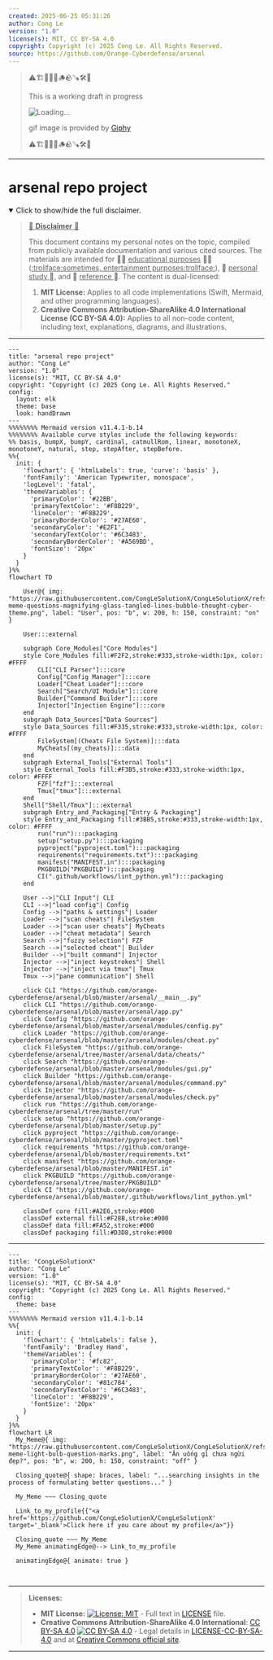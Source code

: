 ```yaml
---
created: 2025-06-25 05:31:26
author: Cong Le
version: "1.0"
license(s): MIT, CC BY-SA 4.0
copyright: Copyright (c) 2025 Cong Le. All Rights Reserved.
source: https://github.com/Orange-Cyberdefense/arsenal
---
```



> ⚠️🏗️🚧🦺🧱🪵🪨🪚🛠️👷
> 
> This is a working draft in progress
> 
> ![Loading...](https://media2.giphy.com/media/v1.Y2lkPTc5MGI3NjExMXVjejV3dnVjc2o5MXd3eXBvcDR1cHlzbHQ1Z2R6YjY0ZHpmdjJ6OCZlcD12MV9pbnRlcm5hbF9naWZfYnlfaWQmY3Q9Zw/hL9q5k9dk9l0wGd4e0/giphy.gif)
>
> gif image is provided by [Giphy](https://giphy.com)
> 
> ⚠️🏗️🚧🦺🧱🪵🪨🪚🛠️👷


----




# arsenal repo project
<details open>
<summary>Click to show/hide the full disclaimer.</summary>
   
> <ins>📢 **Disclaimer** 🚨</ins>
>
> This document contains my personal notes on the topic,
> compiled from publicly available documentation and various cited sources.
> The materials are intended for 👨‍🎓 <ins>educational purposes</ins> 👨‍🎓 (<ins>:trollface:sometimes, entertainment purposes:trollface:</ins>), 📖 <ins> personal study </ins> 📖, and 🔖 <ins> reference </ins> 🔖.
> The content is dual-licensed:
> 1. **MIT License:** Applies to all code implementations (Swift, Mermaid, and other programming languages).
> 2. **Creative Commons Attribution-ShareAlike 4.0 International License (CC BY-SA 4.0):** Applies to all non-code content, including text, explanations, diagrams, and illustrations.

</details>


-----

```mermaid
---
title: "arsenal repo project"
author: "Cong Le"
version: "1.0"
license(s): "MIT, CC BY-SA 4.0"
copyright: "Copyright (c) 2025 Cong Le. All Rights Reserved."
config:
  layout: elk
  theme: base
  look: handDrawn
---
%%%%%%%% Mermaid version v11.4.1-b.14
%%%%%%%% Available curve styles include the following keywords:
%% basis, bumpX, bumpY, cardinal, catmullRom, linear, monotoneX, monotoneY, natural, step, stepAfter, stepBefore.
%%{
  init: {
    'flowchart': { 'htmlLabels': true, 'curve': 'basis' },
    'fontFamily': 'American Typewriter, monospace',
    'logLevel': 'fatal',
    'themeVariables': {
      'primaryColor': '#22BB',
      'primaryTextColor': '#F8B229',
      'lineColor': '#F8B229',
      'primaryBorderColor': '#27AE60',
      'secondaryColor': '#E2F1',
      'secondaryTextColor': '#6C3483',
      'secondaryBorderColor': '#A569BD',
      'fontSize': '20px'
    }
  }
}%%
flowchart TD

    User@{ img: "https://raw.githubusercontent.com/CongLeSolutionX/CongLeSolutionX/refs/heads/main/assets/images/My-meme-questions-magnifying-glass-tangled-lines-bubble-thought-cyber-theme.png", label: "User", pos: "b", w: 200, h: 150, constraint: "on" }
    
    User:::external

    subgraph Core_Modules["Core Modules"]
    style Core_Modules fill:#F2F2,stroke:#333,stroke-width:1px, color: #FFFF
        CLI["CLI Parser"]:::core
        Config["Config Manager"]:::core
        Loader["Cheat Loader"]:::core
        Search["Search/UI Module"]:::core
        Builder["Command Builder"]:::core
        Injector["Injection Engine"]:::core
    end
    subgraph Data_Sources["Data Sources"]
    style Data_Sources fill:#F335,stroke:#333,stroke-width:1px, color: #FFFF
        FileSystem[(Cheats File System)]:::data
        MyCheats[(my_cheats)]:::data
    end
    subgraph External_Tools["External Tools"]
    style External_Tools fill:#F3B5,stroke:#333,stroke-width:1px, color: #FFFF
        FZF["fzf"]:::external
        Tmux["tmux"]:::external
    end
    Shell["Shell/Tmux"]:::external
    subgraph Entry_and_Packaging["Entry & Packaging"]
    style Entry_and_Packaging fill:#3BB5,stroke:#333,stroke-width:1px, color: #FFFF
        run("run"):::packaging
        setup("setup.py"):::packaging
        pyproject("pyproject.toml"):::packaging
        requirements("requirements.txt"):::packaging
        manifest("MANIFEST.in"):::packaging
        PKGBUILD("PKGBUILD"):::packaging
        CI(".github/workflows/lint_python.yml"):::packaging
    end

    User -->|"CLI Input"| CLI
    CLI -->|"load config"| Config
    Config -->|"paths & settings"| Loader
    Loader -->|"scan cheats"| FileSystem
    Loader -->|"scan user cheats"| MyCheats
    Loader -->|"cheat metadata"| Search
    Search -->|"fuzzy selection"| FZF
    Search -->|"selected cheat"| Builder
    Builder -->|"built command"| Injector
    Injector -->|"inject keystrokes"| Shell
    Injector -->|"inject via tmux"| Tmux
    Tmux -->|"pane communication"| Shell

    click CLI "https://github.com/orange-cyberdefense/arsenal/blob/master/arsenal/__main__.py"
    click CLI "https://github.com/orange-cyberdefense/arsenal/blob/master/arsenal/app.py"
    click Config "https://github.com/orange-cyberdefense/arsenal/blob/master/arsenal/modules/config.py"
    click Loader "https://github.com/orange-cyberdefense/arsenal/blob/master/arsenal/modules/cheat.py"
    click FileSystem "https://github.com/orange-cyberdefense/arsenal/tree/master/arsenal/data/cheats/"
    click Search "https://github.com/orange-cyberdefense/arsenal/blob/master/arsenal/modules/gui.py"
    click Builder "https://github.com/orange-cyberdefense/arsenal/blob/master/arsenal/modules/command.py"
    click Injector "https://github.com/orange-cyberdefense/arsenal/blob/master/arsenal/modules/check.py"
    click run "https://github.com/orange-cyberdefense/arsenal/tree/master/run"
    click setup "https://github.com/orange-cyberdefense/arsenal/blob/master/setup.py"
    click pyproject "https://github.com/orange-cyberdefense/arsenal/blob/master/pyproject.toml"
    click requirements "https://github.com/orange-cyberdefense/arsenal/blob/master/requirements.txt"
    click manifest "https://github.com/orange-cyberdefense/arsenal/blob/master/MANIFEST.in"
    click PKGBUILD "https://github.com/orange-cyberdefense/arsenal/tree/master/PKGBUILD"
    click CI "https://github.com/orange-cyberdefense/arsenal/blob/master/.github/workflows/lint_python.yml"

    classDef core fill:#A2E6,stroke:#000
    classDef external fill:#F28B,stroke:#000
    classDef data fill:#FA52,stroke:#000
    classDef packaging fill:#D3D8,stroke:#000

```

-----

<!-- 
```mermaid
%% Current Mermaid version
info
```  -->


```mermaid
---
title: "CongLeSolutionX"
author: "Cong Le"
version: "1.0"
license(s): "MIT, CC BY-SA 4.0"
copyright: "Copyright (c) 2025 Cong Le. All Rights Reserved."
config:
  theme: base
---
%%%%%%%% Mermaid version v11.4.1-b.14
%%{
  init: {
    'flowchart': { 'htmlLabels': false },
    'fontFamily': 'Bradley Hand',
    'themeVariables': {
      'primaryColor': '#fc82',
      'primaryTextColor': '#F8B229',
      'primaryBorderColor': '#27AE60',
      'secondaryColor': '#81c784',
      'secondaryTextColor': '#6C3483',
      'lineColor': '#F8B229',
      'fontSize': '20px'
    }
  }
}%%
flowchart LR
  My_Meme@{ img: "https://raw.githubusercontent.com/CongLeSolutionX/CongLeSolutionX/refs/heads/main/assets/images/My-meme-light-bulb-question-marks.png", label: "Ăn uống gì chưa ngừi đẹp?", pos: "b", w: 200, h: 150, constraint: "off" }

  Closing_quote@{ shape: braces, label: "...searching insights in the process of formulating better questions..." }
    
  My_Meme ~~~ Closing_quote
    
  Link_to_my_profile{{"<a href='https://github.com/CongLeSolutionX/CongLeSolutionX' target='_blank'>Click here if you care about my profile</a>"}}

  Closing_quote ~~~ My_Meme
  My_Meme animatingEdge@--> Link_to_my_profile
  
  animatingEdge@{ animate: true }



```

---
>**Licenses:**
>
>- **MIT License:**  [![License: MIT](https://img.shields.io/badge/License-MIT-yellow.svg)](LICENSE) - Full text in [LICENSE](LICENSE) file.
>- **Creative Commons Attribution-ShareAlike 4.0 International**: [CC BY-SA 4.0](https://creativecommons.org/licenses/by-sa/4.0/) [![CC BY-SA 4.0](https://licensebuttons.net/l/by-sa/4.0/88x31.png)](https://creativecommons.org/licenses/by-sa/4.0/) - Legal details in [LICENSE-CC-BY-SA-4.0](THE_PAST/LICENSE-CC-BY-SA-4.0) and at [Creative Commons official site](https://creativecommons.org/licenses/by-sa/4.0/).
>
---